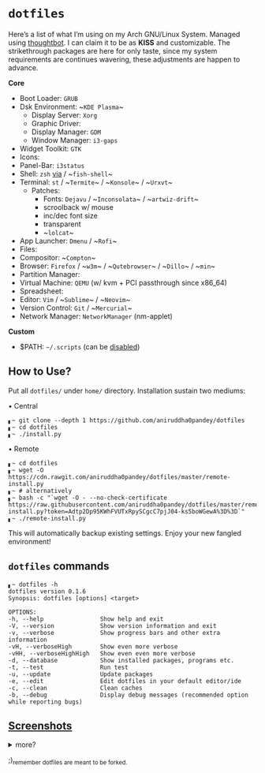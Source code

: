 # `dotfiles`
Here’s a list of what I’m using on my Arch GNU/Linux System. Managed using [thoughtbot](https://github.com/thoughtbot/rcm). I can claim it to be as **KISS** and customizable. The strikethrough packages are here for only taste, since my system requirements are continues wavering, these adjustments are happen to advance.

**Core**
- Boot Loader: `GRUB`
- Dsk Environment: ~`KDE Plasma`~
  - Display Server: `Xorg`
  - Graphic Driver: 
  - Display Manager: `GDM`
  - Window Manager: `i3-gaps`
- Widget Toolkit: `GTK`
- Icons: 
- Panel-Bar: `i3status`
- Shell: `zsh` [via](https://ohmyz.sh/) / ~`fish-shell`~
- Terminal: `st` / ~`Termite`~ / ~`Konsole`~ / ~`Urxvt`~
  - Patches:
    - Fonts: `Dejavu` / ~`Inconsolata`~ / ~`artwiz-drift`~
    - scroolback w/ mouse
    - inc/dec font size
    - transparent
    - ~`lolcat`~
- App Launcher: `Dmenu` / ~`Rofi`~
- Files: 
- Compositor: ~`Compton`~
- Browser: `Firefox` / ~`w3m`~ / ~`Qutebrowser`~ / ~`Dillo`~ / ~`min`~
- Partition Manager: 
- Virtual Machine: `QEMU` (w/ kvm + PCI passthrough since x86_64)
- Spreadsheet: 
- Editor: `Vim` / ~`Sublime`~ / ~`Neovim`~
- Version Control: `Git` / ~`Mercurial`~
- Network Manager: `NetworkManager` (nm-applet)  

**Custom**
- $PATH: `~/.scripts` (can be [disabled](./install.py))


## How to Use?
Put all `dotfiles/` under `home/` directory. Installation sustain two mediums:  

• Central
```shell
▖~ git clone --depth 1 https://github.com/aniruddha0pandey/dotfiles
▖~ cd dotfiles
▖~ ./install.py
```
• Remote
```shell
▖~ cd dotfiles
▖~ wget -O https://cdn.rawgit.com/aniruddha0pandey/dotfiles/master/remote-install.py
▖~ # alternatively
▖~ bash -c "`wget -O - --no-check-certificate https://raw.githubusercontent.com/aniruddha0pandey/dotfiles/master/remote-install.py?token=Adtp2Dp95KWhFVUTxRpySCgcC7pjJ04-ks5boWGewA%3D%3D`"
▖~ ./remote-install.py
```
This will automatically backup existing settings. Enjoy your new fangled environment!

## `dotfiles` commands
```
▖~ dotfiles -h
dotfiles version 0.1.6
Synopsis: dotfiles [options] <target>

OPTIONS:
-h, --help                Show help and exit
-V, --version             Show version information and exit
-v, --verbose             Show progress bars and other extra information
-vH, --verboseHigh        Show even more verbose
-vHH, --verboseHighHigh   Show even even more verbose
-d, --database            Show installed packages, programs etc. 
-t, --test                Run test
-u, --update              Update packages
-e, --edit                Edit dotfiles in your default editor/ide
-c, --clean               Clean caches
-b, --debug               Display debug messages (recommended option while reporting bugs)
```

## [Screenshots](https://www.reddit.com/r/unixporn/)
<details>
<summary>more?</summary><br />

### Zsh
![]()

### Neovim
![]()

</details>

<p hidden>
# Later
Compiling my own Linux System, entirely from source code.
Because, **`every jedi crafts his own saber`**, as a right of passage with naturally grown kybar crystals from planet Ilum.  
**Motivation**: http://moebuntu.web.fc2.com/home_eng.html.
</p>

;)<sub>remember dotfiles are meant to be forked.</sub> 
